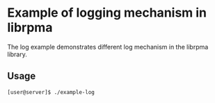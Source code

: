 Example of logging mechanism in librpma
===

The log example demonstrates different log mechanism in the librpma library.


## Usage

```bash
[user@server]$ ./example-log
```
